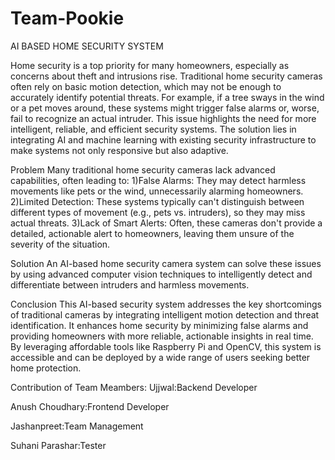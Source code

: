 # Team-Pookie
AI BASED HOME SECURITY SYSTEM


Home security is a top priority for many homeowners, especially as concerns about theft and intrusions rise. Traditional home security cameras often rely on basic motion detection, which may not be enough to accurately identify potential threats. For example, if a tree sways in the wind or a pet moves around, these systems might trigger false alarms or, worse, fail to recognize an actual intruder.
This issue highlights the need for more intelligent, reliable, and efficient security systems. The solution lies in integrating AI and machine learning with existing security infrastructure to make systems not only responsive but also adaptive.

Problem
Many traditional home security cameras lack advanced capabilities, often leading to:
1)False Alarms: They may detect harmless movements like pets or the wind, unnecessarily alarming homeowners.
2)Limited Detection: These systems typically can't distinguish between different types of movement (e.g., pets vs. intruders), so they may miss actual threats. 
3)Lack of Smart Alerts: Often, these cameras don't provide a detailed, actionable alert to homeowners, leaving them unsure of the severity of the situation.

Solution
An AI-based home security camera system can solve these issues by using advanced computer vision techniques to intelligently detect and differentiate between intruders and harmless movements.

Conclusion
This AI-based security system addresses the key shortcomings of traditional cameras by integrating intelligent motion detection and threat identification. It enhances home security by minimizing false alarms and providing homeowners with more reliable, actionable insights in real time. By leveraging affordable tools like Raspberry Pi and OpenCV, this system is accessible and can be deployed by a wide range of users seeking better home protection.

Contribution of Team Meambers:
Ujjwal:Backend Developer

Anush Choudhary:Frontend Developer

Jashanpreet:Team Management

Suhani Parashar:Tester
